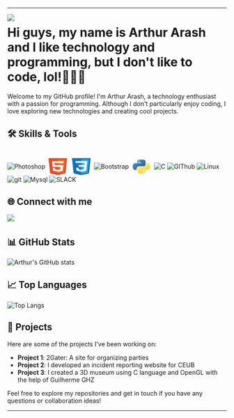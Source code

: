 
---

<div style="float: left; width: 20%; margin-right: 10px;">
  <img width="15%" src="https://media.discordapp.net/attachments/1232832846633242637/1248445343972986940/ezgif.com-animated-gif-maker_1.gif?ex=6663b0d4&is=66625f54&hm=f288283c64c935a5583b68f87886c7ad0882ea997f97d8ef430706d1058c4bd7&=" target="_blank">
  <!-- 
  https://picrew.me/en/image_maker/338224#google_vignette
  gift maker 
  https://ezgif.com/maker
  -->
</div>

# Hi guys, my name is Arthur Arash and I like technology and programming, but I don't like to code, lol!👨🏽‍💻
<!-- 
icon 
https://emojipedia.org/pt/castor
-->

Welcome to my GitHub profile! I'm Arthur Arash, a technology enthusiast with a passion for programming. Although I don't particularly enjoy coding, I love exploring new technologies and creating cool projects.

## 🛠️ Skills & Tools
<div style="display: inline_block"><br>
  <img align="center" alt="Photoshop" height="40" width="50" src="https://icongr.am/devicon/photoshop-line.svg?size=148&color=2e6dff">
  <img align="center" alt="HTML" height="40" width="50" src="https://raw.githubusercontent.com/devicons/devicon/master/icons/html5/html5-original.svg">
  <img align="center" alt="CSS" height="40" width="50" src="https://raw.githubusercontent.com/devicons/devicon/master/icons/css3/css3-original.svg">
  <img align="center" alt="Bootstrap" height="40" width="50" src="https://icongr.am/devicon/bootstrap-plain-wordmark.svg?size=148&color=7c0594">
  <img align="center" alt="Python" height="40" width="50" src="https://raw.githubusercontent.com/devicons/devicon/master/icons/python/python-original.svg">
  <img align="center" alt="C" height="40" width="50" src="https://icongr.am/devicon/c-original.svg?size=148&color=7c0594">
  <img align="center" alt="GIThub" height="40" width="50" src="https://icongr.am/devicon/github-original-wordmark.svg?size=148&color=a6ff00">
  <img align="center" alt="Linux" height="40" width="50" src="https://icongr.am/devicon/linux-original.svg?size=148&color=000000">
  <img align="center" alt="git" height="40" width="50" src="https://icongr.am/devicon/git-original.svg?size=148&color=2e6dff">
  <img align="center" alt="Mysql" height="70" width="80" src="https://icongr.am/devicon/mysql-original-wordmark.svg?size=148&color=2e6dff">
  <img align="center" alt="SLACK" height="70" width="80" src="https://icongr.am/devicon/slack-original-wordmark.svg?size=148&color=000000">
</div>

## 🌐 Connect with me
<div> 
  <a href="https://www.linkedin.com/in/arthur-arash-briceno-heidari/" target="_blank"><img src="https://img.shields.io/badge/-LinkedIn-%230077B5?style=for-the-badge&logo=linkedin&logoColor=white" target="_blank"></a> 
  <!--
  https://dev.to/envoy_/150-badges-for-github-pnk
  <a href="https://instagram.com/rafaballerini" target="_blank"><img src="https://img.shields.io/badge/-Instagram-%23E4405F?style=for-the-badge&logo=instagram&logoColor=white" target="_blank"></a>
  <a href="https://discord.gg/wagxzStdcR" target="_blank"><img src="https://img.shields.io/badge/Discord-7289DA?style=for-the-badge&logo=discord&logoColor=white" target="_blank"></a> 
  <a href = "mailto:contatorafaballerini@gmail.com"><img src="https://img.shields.io/badge/-Gmail-%23333?style=for-the-badge&logo=gmail&logoColor=white" target="_blank"></a>
  -->
</div>

## 📊 GitHub Stats
![Arthur's GitHub stats](https://github-readme-stats.vercel.app/api?username=arthurbric&show_icons=true&theme=radical)

## 📈 Top Languages
![Top Langs](https://github-readme-stats.vercel.app/api/top-langs/?username=arthurbric&layout=compact&theme=radical)

<!-- ## 📝 Latest Blog Posts -->
<!-- BLOG-POST-LIST:START -->
<!-- BLOG-POST-LIST:END -->

## 🚀 Projects
Here are some of the projects I've been working on:

- **Project 1**: 2Gater: A site for organizing parties
- **Project 2**: I developed an incident reporting website for CEUB  
- **Project 3**: I created a 3D museum using C language and OpenGL with the help of Guilherme GHZ

<!--
## 🔗 Useful Links
- [Portfolio](https://yourportfolio.com)
- [Blog](https://yourblog.com)
- [YouTube Channel](https://youtube.com/yourchannel)
-->

Feel free to explore my repositories and get in touch if you have any questions or collaboration ideas!

---
